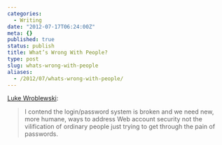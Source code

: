 ```yaml
---
categories:
  - Writing
date: "2012-07-17T06:24:00Z"
meta: {}
published: true
status: publish
title: What’s Wrong With People?
type: post
slug: whats-wrong-with-people
aliases:
  - /2012/07/whats-wrong-with-people/
---
```

<p><a href="http://www.lukew.com">Luke Wroblewski</a>:</p>
<blockquote><p>I contend the login/password system is broken and we need new, more humane, ways to address Web account security not the vilification of ordinary people just trying to get through the pain of passwords.</p></blockquote>
